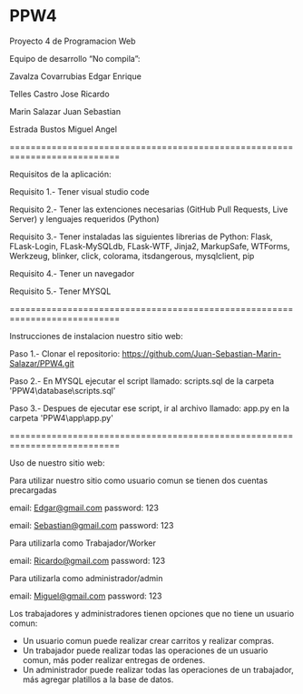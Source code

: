 # PPW4
Proyecto 4 de Programacion Web

Equipo de desarrollo “No compila”:

Zavalza Covarrubias Edgar Enrique

Telles Castro Jose Ricardo

Marin Salazar Juan Sebastian

Estrada Bustos Miguel Angel

===========================================================================

Requisitos de la aplicación:

Requisito 1.- Tener visual studio code

Requisito 2.- Tener las extenciones necesarias 
(GitHub Pull Requests, Live Server) y lenguajes requeridos (Python)

Requisito 3.- Tener instaladas las siguientes librerias de Python: Flask, 
FLask-Login, FLask-MySQLdb, FLask-WTF, Jinja2, MarkupSafe, WTForms, 
Werkzeug, blinker, click, colorama, itsdangerous, mysqlclient, pip

Requisito 4.- Tener un navegador

Requisito 5.- Tener MYSQL

===========================================================================

Instrucciones de instalacion nuestro sitio web:

Paso 1.- Clonar el repositorio: 
https://github.com/Juan-Sebastian-Marin-Salazar/PPW4.git

Paso 2.- En MYSQL ejecutar el script llamado: 
scripts.sql de la carpeta 'PPW4\database\scripts.sql'

Paso 3.- Despues de ejecutar ese script, ir al archivo llamado: 
app.py en la carpeta 'PPW4\app\app.py'

===========================================================================

Uso de nuestro sitio web:

Para utilizar nuestro sitio como usuario comun se tienen dos cuentas precargadas

email: Edgar@gmail.com  password: 123

email: Sebastian@gmail.com  password: 123

Para utilizarla como Trabajador/Worker

email: Ricardo@gmail.com  password: 123

Para utilizarla como administrador/admin

email: Miguel@gmail.com  password: 123


Los trabajadores y administradores tienen opciones que no tiene un usuario comun:

- Un usuario comun puede realizar crear carritos y realizar compras.
- Un trabajador puede realizar todas las operaciones de un usuario comun, más poder realizar entregas de ordenes.
- Un administrador puede realizar todas las operaciones de un trabajador, más agregar platillos a la base de datos.
